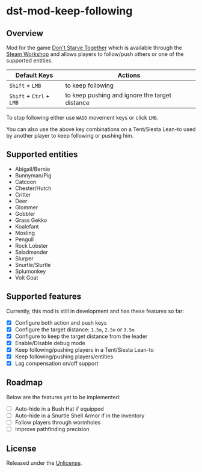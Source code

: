 # dst-mod-keep-following

## Overview

Mod for the game [Don't Starve Together][] which is available through the
[Steam Workshop][] and allows players to follow/push others or one of the
supported entities.

| Default Keys             | Actions                                        |
|--------------------------|------------------------------------------------|
| `Shift` + `LMB`          | to keep following                              |
| `Shift` + `Ctrl` + `LMB` | to keep pushing and ignore the target distance |

To stop following either use `WASD` movement keys or click `LMB`.

You can also use the above key combinations on a Tent/Siesta Lean-to used by
another player to keep following or pushing him.

## Supported entities

- Abigail/Bernie
- Bunnyman/Pig
- Catcoon
- Chester/Hutch
- Critter
- Deer
- Glommer
- Gobbler
- Grass Gekko
- Koalefant
- Mosling
- Pengull
- Rock Lobster
- Saladmander
- Slurper
- Snurtle/Slurtle
- Splumonkey
- Volt Goat

## Supported features

Currently, this mod is still in development and has these features so far:

- [x] Configure both action and push keys
- [x] Configure the target distance: `1.5m`, `2.5m` or `3.5m`
- [x] Configure to keep the target distance from the leader
- [x] Enable/Disable debug mode
- [x] Keep following/pushing players in a Tent/Siesta Lean-to
- [x] Keep following/pushing players/entities
- [x] Lag compensation on/off support

## Roadmap

Below are the features yet to be implemented:

- [ ] Auto-hide in a Bush Hat if equipped
- [ ] Auto-hide in a Snurtle Shell Armor if in the inventory
- [ ] Follow players through wormholes
- [ ] Improve pathfinding precision

## License

Released under the [Unlicense](https://unlicense.org/).

[don't starve together]: https://www.klei.com/games/dont-starve-together
[steam workshop]: https://steamcommunity.com/sharedfiles/filedetails/?id=1835465557
